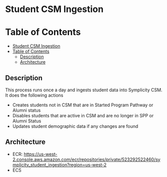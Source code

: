# Student CSM Ingestion

# Table of Contents
- [Student CSM Ingestion](#student-csm-ingestion)
- [Table of Contents](#table-of-contents)
  - [Description](#description)
  - [Architecture](#architecture)

<a id="description"></a>
## Description
This process runs once a day and ingests student data into Symplicity CSM. It does the following actions
 - Creates students not in CSM that are in Started Program Pathway or Alumni status
 - Disables students that are active in CSM and are no longer in SPP or Alumni Status
 - Updates student demographic data if any changes are found


<a id="architecture"></a>
## Architecture
 - ECR: https://us-west-2.console.aws.amazon.com/ecr/repositories/private/523292522460/symplicity_student_ingestion?region=us-west-2
 - ECS

